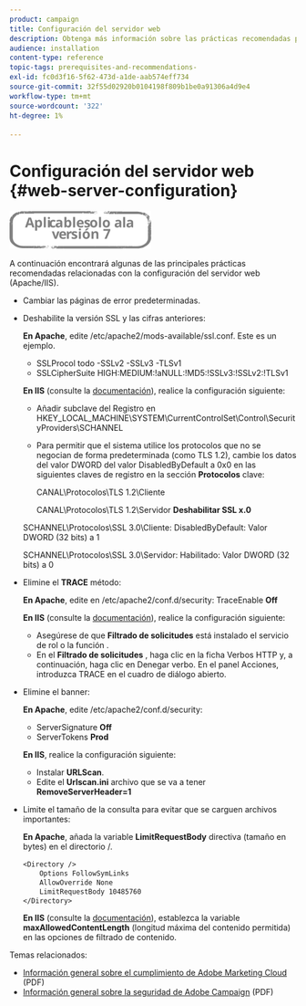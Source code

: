 ```yaml
---
product: campaign
title: Configuración del servidor web
description: Obtenga más información sobre las prácticas recomendadas principales de configuración del servidor web.
audience: installation
content-type: reference
topic-tags: prerequisites-and-recommendations-
exl-id: fc0d3f16-5f62-473d-a1de-aab574eff734
source-git-commit: 32f55d02920b0104198f809b1be0a91306a4d9e4
workflow-type: tm+mt
source-wordcount: '322'
ht-degree: 1%

---
```


# Configuración del servidor web {#web-server-configuration}

![](../../assets/v7-only.svg)

A continuación encontrará algunas de las principales prácticas recomendadas relacionadas con la configuración del servidor web (Apache/IIS).

* Cambiar las páginas de error predeterminadas.

* Deshabilite la versión SSL y las cifras anteriores:

   **En Apache**, edite /etc/apache2/mods-available/ssl.conf. Este es un ejemplo.

   * SSLProcol todo -SSLv2 -SSLv3 -TLSv1
   * SSLCipherSuite HIGH:MEDIUM:!aNULL:!MD5:!SSLv3:!SSLv2:!TLSv1

   **En IIS** (consulte la [documentación](https://support.microsoft.com/en-us/kb/245030)), realice la configuración siguiente:

   * Añadir subclave del Registro en HKEY_LOCAL_MACHINE\SYSTEM\CurrentControlSet\Control\SecurityProviders\SCHANNEL
   * Para permitir que el sistema utilice los protocolos que no se negocian de forma predeterminada (como TLS 1.2), cambie los datos del valor DWORD del valor DisabledByDefault a 0x0 en las siguientes claves de registro en la sección **Protocolos** clave:

      CANAL\Protocolos\TLS 1.2\Cliente

      CANAL\Protocolos\TLS 1.2\Servidor
   **Deshabilitar SSL x.0**

   SCHANNEL\Protocolos\SSL 3.0\Cliente: DisabledByDefault: Valor DWORD (32 bits) a 1

   SCHANNEL\Protocolos\SSL 3.0\Servidor: Habilitado: Valor DWORD (32 bits) a 0

* Elimine el **TRACE** método:

   **En Apache**, edite en /etc/apache2/conf.d/security: TraceEnable **Off**

   **En IIS** (consulte la [documentación](https://www.iis.net/configreference/system.webserver/security/requestfiltering/verbs)), realice la configuración siguiente:

   * Asegúrese de que **Filtrado de solicitudes** está instalado el servicio de rol o la función .
   * En el **Filtrado de solicitudes** , haga clic en la ficha Verbos HTTP y, a continuación, haga clic en Denegar verbo. En el panel Acciones, introduzca TRACE en el cuadro de diálogo abierto.

* Elimine el banner:

   **En Apache**, edite /etc/apache2/conf.d/security:

   * ServerSignature **Off**
   * ServerTokens **Prod**

   **En IIS**, realice la configuración siguiente:

   * Instalar **URLScan**.
   * Edite el **Urlscan.ini** archivo que se va a tener **RemoveServerHeader=1**


* Limite el tamaño de la consulta para evitar que se carguen archivos importantes:

   **En Apache**, añada la variable **LimitRequestBody** directiva (tamaño en bytes) en el directorio /.

   ```
   <Directory />
       Options FollowSymLinks
       AllowOverride None
       LimitRequestBody 10485760
   </Directory>
   ```

   **En IIS** (consulte la [documentación](https://www.iis.net/configreference/system.webserver/security/requestfiltering/requestlimits)), establezca la variable **maxAllowedContentLength** (longitud máxima del contenido permitida) en las opciones de filtrado de contenido.

Temas relacionados:

* [Información general sobre el cumplimiento de Adobe Marketing Cloud](https://experienceleague.adobe.com/docs/core-services/assets/Adobe-Marketing-Cloud-Privacy-and-Security-Overview.pdf) (PDF)
* [Información general sobre la seguridad de Adobe Campaign](https://wwwimages.adobe.com/content/dam/acom/en/marketing-cloud/campaign/pdfs/54658.en.campaign.wp.adb-security.pdf) (PDF)
